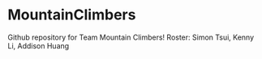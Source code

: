 # MountainClimbers
Github repository for Team Mountain Climbers! Roster: Simon Tsui, Kenny Li, Addison Huang
